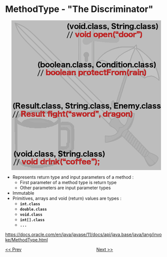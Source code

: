# MethodType - "The Discriminator"

<img align="center" src="MethodType.png" alt="MethodType acts as a discriminator in indentifying the exact method by its signature and arity." title="MethodType" hspace="20"/>


* Represents return type and input parameters of a method :
  * First parameter of a method type is return type
  * Other parameters are input parameter types
* Immutable
* Primitives, arrays and void (return) values are types :
  * **`int.class`**
  * **`double.class`**
  * **`void.class`**
  * **`int[].class`**
  * **`...`**

https://docs.oracle.com/en/java/javase/11/docs/api/java.base/java/lang/invoke/MethodType.html

[<< Prev](page10.md) 
&#160;&#160;&#160;&#160;&#160;&#160;&#160;&#160;&#160;&#160;&#160;
&#160;&#160;&#160;&#160;&#160;&#160;&#160;&#160;&#160;&#160;&#160;
&#160;&#160;&#160;&#160;&#160;&#160;&#160;&#160;&#160;&#160;&#160;
&#160;&#160;&#160;&#160;&#160;&#160;&#160;&#160;&#160;&#160;&#160;
&#160;&#160;&#160;&#160;&#160;&#160;&#160;&#160;&#160;&#160;&#160; 
[Next >>](page12.md) 
